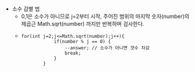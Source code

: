 - 소수 감별 법
  - 0,1은 소수가 아니므로 j=2부터 시작, 주어진 범위의 마지막 숫자(number)의 제곱근 Math.sqrt(number) 까지만  반복하며 검사한다.
  - ```
    for(int j=2;j<=Math.sqrt(number);j++){
                if(number % j == 0) {
                    --answer; // 소수가 아니면 갯수 차감
                    break;
                }
            }
    ```
